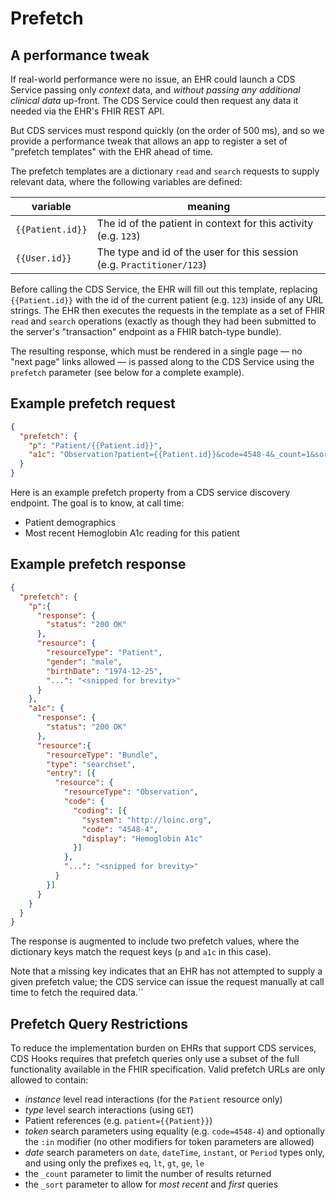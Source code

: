 # Prefetch

## A performance tweak

If real-world performance were no issue, an EHR could launch a CDS Service
passing only *context* data, and *without passing any additional clinical data*
up-front. The CDS Service could then request any data it needed via the EHR's
FHIR REST API.

But CDS services must respond quickly (on the order of 500 ms), and so we
provide a performance tweak that allows an app to register a set of "prefetch
templates" with the EHR ahead of time.

The prefetch templates are a dictionary `read` and `search` requests to supply
relevant data, where the following variables are defined:

|variable|meaning|
---------|--------
|`{{Patient.id}}`|The id of the patient in context for this activity (e.g. `123`)|
|`{{User.id}}`|The type and id of the user for this session (e.g. `Practitioner/123`)|

Before calling the CDS Service, the EHR will fill out this template, replacing
`{{Patient.id}}` with the id of the current patient (e.g. `123`) inside of any
URL strings. The EHR then executes the requests in the template as a set of
FHIR `read` and `search` operations (exactly as though they had been submitted
to the server's "transaction" endpoint as a FHIR batch-type bundle).

The resulting response, which must be rendered in a single page — no "next
page" links allowed — is passed along to the CDS Service using the
`prefetch` parameter (see below for a complete example).

## Example prefetch request

```json
{
  "prefetch": {
    "p": "Patient/{{Patient.id}}",
    "a1c": "Observation?patient={{Patient.id}}&code=4548-4&_count=1&sort:desc=date"
  }
}
```


Here is an example prefetch property from a CDS service discovery endpoint. The
goal is to know, at call time:

 * Patient demographics
 * Most recent Hemoglobin A1c reading for this patient

## Example prefetch response

```json
{
  "prefetch": {
    "p":{
      "response": {
        "status": "200 OK"
      },
      "resource": {
        "resourceType": "Patient",
        "gender": "male",
        "birthDate": "1974-12-25",
        "...": "<snipped for brevity>"
      }
    },
    "a1c": {
      "response": {
        "status": "200 OK"
      },
      "resource":{
        "resourceType": "Bundle",
        "type": "searchset",
        "entry": [{
          "resource": {
            "resourceType": "Observation",
            "code": {
              "coding": [{
                "system": "http://loinc.org",
                "code": "4548-4",
                "display": "Hemoglobin A1c"
              }]
            },
            "...": "<snipped for brevity>"
          }
        }]
      }
    }
  }
}
```

The response is augmented to include two prefetch values, where the dictionary
keys match the request keys (`p` and `a1c` in this case).

Note that a missing key indicates that an EHR has not attempted to supply a
given prefetch value; the CDS service can issue the request manually at call
time to fetch the required data.``

## Prefetch Query Restrictions

To reduce the implementation burden on EHRs that support CDS services, CDS Hooks requires that prefetch queries only use a subset of the full functionality available in the FHIR specification. Valid prefetch URLs are only allowed to contain:

* _instance_ level read interactions (for the `Patient` resource only)
* _type_ level search interactions (using `GET`)
* Patient references (e.g. `patient={{Patient}}`)
* _token_ search parameters using equality (e.g. `code=4548-4`) and optionally the `:in` modifier (no other modifiers for token parameters are allowed)
* _date_ search parameters on `date`, `dateTime`, `instant`, or `Period` types only, and using only the prefixes `eq`, `lt`, `gt`, `ge`, `le`
* the `_count` parameter to limit the number of results returned
* the `_sort` parameter to allow for _most recent_ and _first_ queries

